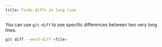 ```yaml
---
title: Finds diffs in long line
---
```


You can use `git-diff` to see specific differences between two very long lines.

```sh
git diff --word-diff <file>
```
